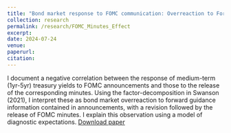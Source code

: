 ```yaml
---
title: "Bond market response to FOMC communication: Overreaction to Forward Guidance and Diagnostic Expectations"
collection: research
permalink: /research/FOMC_Minutes_Effect
excerpt: 
date: 2024-07-24
venue: 
paperurl:
citation: 
---
```


I document a negative correlation between the response of medium-term (1yr-5yr) treasury yields to FOMC announcements and those to the release of the corresponding minutes. Using the factor-decomposition in Swanson (2021), I interpret these as bond market overreaction to forward guidance information contained in announcements, with a revision followed by the release of FOMC minutes. I explain this observation using a model of diagnostic expectations.
[Download paper](http://ssm-econ.github.io/files/Minutes_effect_Overreaction.pdf)






